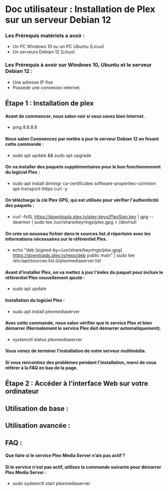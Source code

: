 # Doc utilisateur : Installation de Plex sur un serveur Debian 12

### Les Prérequis matériels a avoir :
- Un PC Windows 10 ou un PC Ubuntu (Linux)
- Un serveurs Debian 12 (Linux)
  
### Les Prérequis à avoir sur Windows 10, Ubuntu et le serveur Debian 12 :
- Une adresse IP fixe
- Possède une connexion internet.

## Étape 1 : Installation de plex

#### Avant de commencer, nous salon voir si vous savez bien Internet. 
- ping 8.8.8.8

#### Nous salon Commencez par mettre à jour le serveur Debian 12 en fesant cette commande :
- sudo apt update && sudo apt upgrade

#### On va installer des paquets supplémentaires pour le bon fonctionnement du logiciel Plex :
- sudo apt install dirmngr ca-certificates software-properties-common apt-transport-https curl -y

#### On télécharge la clé Plex GPG, qui est utilisée pour vérifier l'authenticité des paquets :
- curl -fsSL https://downloads.plex.tv/plex-keys/PlexSign.key | gpg --dearmor | sudo tee /usr/share/keyrings/plex.gpg > /dev/null

#### On crée un nouveau fichier dans le sources.list.d répertoire avec les informations nécessaires sur le référentiel Plex.
- echo "deb [signed-by=/usr/share/keyrings/plex.gpg] https://downloads.plex.tv/repo/deb public main" | sudo tee /etc/apt/sources.list.d/plexmediaserver.list

#### Avant d'installer Plex, on va mettez à jour l'index du paquet pour inclure le référentiel Plex nouvellement ajouté :
- sudo apt update
  
#### Installation du logiciel Plex :
- sudo apt install plexmediaserver

#### Avec cette commande, nous salon vérifier que le service Plex et bien démarrer (Normalement le service Plex doit démarrer automatiquement).
- systemctl status plexmediaserver

#### Vous venez de terminer l'installation de votre serveur multimédia.
#### Si vous rencontrez des problèmes pendant l'installation, merci de vous référer à la FAQ en bas de la page.

 ## Étape 2 : Accéder à l’interface Web sur votre ordinateur
 


## Utilisation de base :


## Utilisation avancée :


## FAQ :

#### Que faire si le service Plex Media Server n’ais pas actif ?

#### Si le service n'est pas actif, utilisez la commande suivante pour démarrer Plex Media Server :

- sudo systemctl start plexmediaserver


